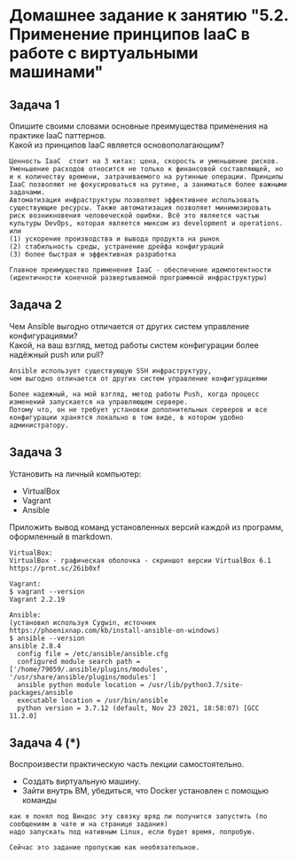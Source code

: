 # Домашнее задание к занятию "5.2. Применение принципов IaaC в работе с виртуальными машинами"


## Задача 1
Опишите своими словами основные преимущества применения на практике IaaC паттернов.  
Какой из принципов IaaC является основополагающим?  
```
Ценность IaaC  стоит на 3 китах: цена, скорость и уменьшение рисков. Уменьшение расходов относится не только к финансовой составляющей, но и к количеству времени, затрачиваемого на рутинные операции. Принципы IaaC позволяют не фокусироваться на рутине, а заниматься более важными задачами. 
Автоматизация инфраструктуры позволяет эффективнее использовать существующие ресурсы. Также автоматизация позволяет минимизировать риск возникновения человеческой ошибки. Всё это является частью культуры DevOps, которая является миксом из development и operations.
или
(1) ускорение производства и вывода продукта на рынок
(2) стабильность среды, устранение дрейфа конфигураций
(3) более быстрая и эффективная разработка

Главное преимущество применения IaaC - обеспечение идемпотентности (идентичности конечной развертываемой программной инфраструктуры)
```

## Задача 2
Чем Ansible выгодно отличается от других систем управление конфигурациями?  
Какой, на ваш взгляд, метод работы систем конфигурации более надёжный push или pull?  
```
Ansible использует существующую SSH инфраструктуру, 
чем выгодно отличается от других систем управление конфигурациями

Более надежный, на мой взгляд, метод работы Push, когда процесс изменений запускается на управляющем сервере.
Потому что, он не требует установки дополнительных серверов и все конфигурации хранятся локально в том виде, в котором удобно администратору.
```

## Задача 3
Установить на личный компьютер:  
- VirtualBox   
- Vagrant  
- Ansible

Приложить вывод команд установленных версий каждой из программ, оформленный в markdown.  
```
VirtualBox:
VirtualBox - графическая оболочка - скриншот версии VirtualBox 6.1 https://prnt.sc/26ib0xf

Vagrant:
$ vagrant --version
Vagrant 2.2.19

Ansible:
(установил используя Cygwin, источник https://phoenixnap.com/kb/install-ansible-on-windows)
$ ansible --version
ansible 2.8.4
  config file = /etc/ansible/ansible.cfg
  configured module search path = ['/home/79059/.ansible/plugins/modules', '/usr/share/ansible/plugins/modules']
  ansible python module location = /usr/lib/python3.7/site-packages/ansible
  executable location = /usr/bin/ansible
  python version = 3.7.12 (default, Nov 23 2021, 18:58:07) [GCC 11.2.0]

```

## Задача 4 (*)
Воспроизвести практическую часть лекции самостоятельно.  
- Создать виртуальную машину.  
- Зайти внутрь ВМ, убедиться, что Docker установлен с помощью команды  
```
как я понял под Виндос эту связку вряд ли получится запустить (по сообщениям в чате и на странице задания)  
надо запускать под нативным Linux, если будет время, попробую.

Сейчас это задание пропускаю как необязательное.
```
